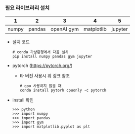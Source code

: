 ### 필요 라이브러리 설치

|1|2|3|4|5|
|:---:|:---:|:---:|:---:|:---:|
|numpy|pandas|openAI gym|matplotlib|jupyter|

- 설치 코드
  ```
  # conda 가상환경에서 다음 설치
  pip install numpy pandas gym jupyter
  ```

- pytorch (https://pytorch.org/)
  - 타 버전 사용시 위 링크 참조
    ```
    # gpu 사용하지 않을 때
    conda install pytorh cpuonly -c pytorch
    ```

- install 확인
  ```
  >>> python
  >>> import numpy
  >>> import pandas
  >>> import gym
  >>> import matplotlib.pyplot as plt
  ```
